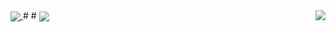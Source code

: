 <a href="#">
  <img align="center" src="https://github-readme-stats.vercel.app/api?username=1dxrpz&show_icons=true&theme=dracula" />
  <img align="right" src="https://github-readme-stats.vercel.app/api/top-langs/?username=1dxrpz&layout=compact&theme=dracula" />
</a>
# 
# 
<a href="#">
  <img align="center" src="https://github-readme-stats.vercel.app/api/pin/?username=1dxrpz&repo=GibsonCore-v1.1.2&theme=dracula" />
</a>
<a href="https://github.com/1dxrpz/GibsonCore-v1.1.2">
  
</a>
